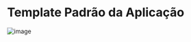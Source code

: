 # Template Padrão da Aplicação

![image](https://user-images.githubusercontent.com/20197817/164753355-19f23699-c7fb-4219-b83e-05ae3eefb421.png)


